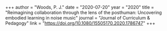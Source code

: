 +++
author = "Woods, P. J."
date = "2020-07-20"
year = "2020"
title = "Reimagining collaboration through the lens of the posthuman: Uncovering embodied learning in noise music"
journal = "Journal of Curriculum & Pedagogy"
link = "https://doi.org/10.1080/15505170.2020.1786747"
+++
